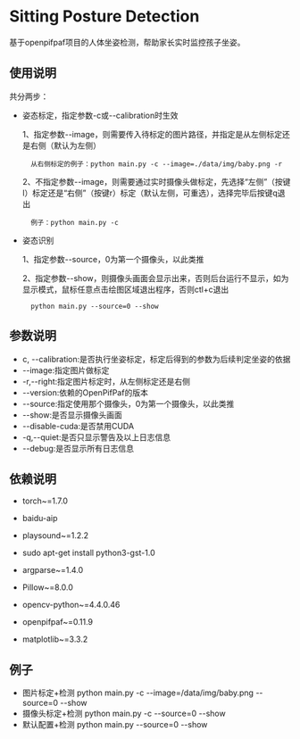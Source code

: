 # Sitting Posture Detection
基于openpifpaf项目的人体坐姿检测，帮助家长实时监控孩子坐姿。
## 使用说明
共分两步：
- 姿态标定，指定参数-c或--calibration时生效

    1、指定参数--image，则需要传入待标定的图片路径，并指定是从左侧标定还是右侧（默认为左侧）
    
        从右侧标定的例子：python main.py -c --image=./data/img/baby.png -r
    
    2、不指定参数--image，则需要通过实时摄像头做标定，先选择“左侧”（按键l）标定还是“右侧”（按键r）标定（默认左侧，可重选），选择完毕后按键q退出
        
        例子：python main.py -c

- 姿态识别

    1、指定参数--source，0为第一个摄像头，以此类推
    
    2、指定参数--show，则摄像头画面会显示出来，否则后台运行不显示，如为显示模式，鼠标任意点击绘图区域退出程序，否则ctl+c退出
        
        python main.py --source=0 --show

## 参数说明
- c, --calibration:是否执行坐姿标定，标定后得到的参数为后续判定坐姿的依据
- --image:指定图片做标定
- -r,--right:指定图片标定时，从左侧标定还是右侧
- --version:依赖的OpenPifPaf的版本
- --source:指定使用那个摄像头，0为第一个摄像头，以此类推
- --show:是否显示摄像头画面
- --disable-cuda:是否禁用CUDA
- -q,--quiet:是否只显示警告及以上日志信息
- --debug:是否显示所有日志信息

## 依赖说明
- torch~=1.7.0

- baidu-aip

- playsound~=1.2.2

- sudo apt-get install python3-gst-1.0

- argparse~=1.4.0

- Pillow~=8.0.0

- opencv-python~=4.4.0.46

- openpifpaf~=0.11.9

- matplotlib~=3.3.2

## 例子
- 图片标定+检测
python main.py -c --image=/data/img/baby.png --source=0 --show
- 摄像头标定+检测
python main.py -c --source=0 --show
- 默认配置+检测
python main.py --source=0 --show
